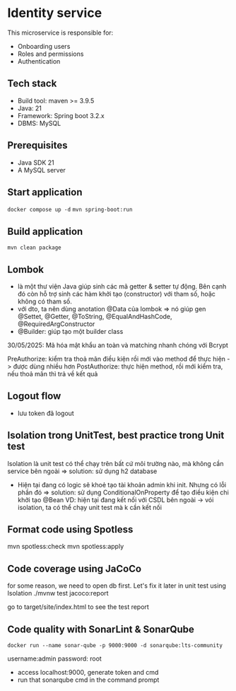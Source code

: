 # Identity service
This microservice is responsible for:
* Onboarding users
* Roles and permissions
* Authentication

## Tech stack
* Build tool: maven >= 3.9.5
* Java: 21
* Framework: Spring boot 3.2.x
* DBMS: MySQL

## Prerequisites
* Java SDK 21
* A MySQL server

## Start application
`docker compose up -d`
`mvn spring-boot:run`

## Build application
`mvn clean package`

## Lombok
- là một thư viện Java giúp sinh các mã getter & setter tự động. Bên cạnh đó còn hỗ trợ sinh các hàm khởi tạo (constructor) với tham số, hoặc không có tham số.
- với dto, ta nên dùng anotation @Data của lombok => nó giúp gen @Settet, @Getter, @ToString, @EqualAndHashCode, @RequiredArgConstructor
- @Builder: giúp tạo một builder class

30/05/2025: Mã hóa mật khẩu an toàn và matching nhanh chóng với Bcrypt

PreAuthorize: kiểm tra thoả mãn điều kiện rồi mới vào method để thực hiện -> được dùng nhiều hơn
PostAuthorize: thực hiện method, rồi mới kiểm tra, nếu thoả mãn thì trả về kết quả

## Logout flow
- lưu token đã logout

## Isolation trong UnitTest, best practice trong Unit test
Isolation là unit test có thể chạy trên bất cứ môi trường nào, mà không cần service bên ngoài
=> solution: sử dụng h2 database
- Hiện tại đang có logic sẽ khoẻ tạo tài khoản admin khi init. Nhưng có lỗi phần đó
=> solution: sử dụng ConditionalOnProperty để tạo điều kiện chi khởi tạo @Bean
VD: hiện tại đang kết nối với CSDL bên ngoài -> vói isolation, ta có thể chạy unit test mà k cần kết nối

## Format code using Spotless
mvn spotless:check
mvn spotless:apply

## Code coverage using JaCoCo
for some reason, we need to open db first. Let's fix it later in unit test using Isolation
./mvnw test jacoco:report

go to target/site/index.html to see the test report

## Code quality with SonarLint & SonarQube
`docker run --name sonar-qube -p 9000:9000 -d sonarqube:lts-community`

username:admin
password: root

- access localhost:9000, generate token and cmd
- run that sonarqube cmd in the command prompt